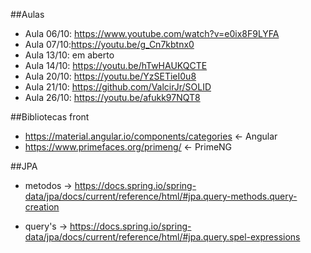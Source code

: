 ##Aulas

- Aula 06/10: https://www.youtube.com/watch?v=e0ix8F9LYFA
- Aula 07/10:https://youtu.be/g_Cn7kbtnx0
- Aula 13/10: em aberto
- Aula 14/10: https://youtu.be/hTwHAUKQCTE
- Aula 20/10: https://youtu.be/YzSETieI0u8
- Aula 21/10: https://github.com/ValcirJr/SOLID
- Aula 26/10: https://youtu.be/afukk97NQT8

##Bibliotecas front

- https://material.angular.io/components/categories <- Angular
- https://www.primefaces.org/primeng/ <- PrimeNG

##JPA

- metodos -> https://docs.spring.io/spring-data/jpa/docs/current/reference/html/#jpa.query-methods.query-creation

- query's -> https://docs.spring.io/spring-data/jpa/docs/current/reference/html/#jpa.query.spel-expressions



